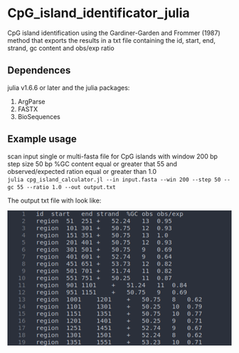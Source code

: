 # CpG_island_identificator_julia
CpG island identification using the Gardiner-Garden and Frommer (1987) method that exports the results in a txt file containing the id, start, end, strand, gc content and obs/exp ratio   

## Dependences
julia v1.6.6 or later and the julia packages:
1. ArgParse
2. FASTX
3. BioSequences

## Example usage
scan input single or multi-fasta file for CpG islands with window 200 bp step size 50 bp %GC content equal or greater that 55 and observed/expected ration equal or greater than 1.0  
`julia cpg_island_calculator.jl --in input.fasta --win 200 --step 50 --gc 55 --ratio 1.0 --out output.txt`  

The output txt file with look like:

![](img/output.png)

